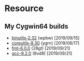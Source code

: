 # Resource

## My Cygwin64 builds
- [binutils-2.32](https://pan.baidu.com/s/1dFrxsVEVfbIpkuDKI9iwTQ) (wpbw) [2019/09/15]
- [coreutils-8.30](https://pan.baidu.com/s/1uouQnryoUppo3_U3AEkmOg) (ygrn) [2019/08/17]
- [fmt-6.0.0](https://pan.baidu.com/s/1-69tFrsibM3Xa2LvorxrWg) (28gt) [2019/09/21]
- [gcc-9.2.0](https://pan.baidu.com/s/1HM_fr3Cj_hmdgRCOP88CLQ) (8vd8) [2019/09/21]
